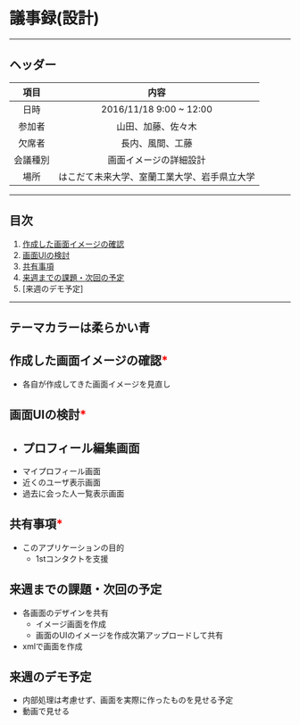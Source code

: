 # 議事録(設計)
---
## ヘッダー
|項目|内容|
|:--:|:--:|
| 日時 | 2016/11/18 9:00 ~ 12:00|
| 参加者 | 山田、加藤、佐々木 |
| 欠席者 | 長内、風間、工藤 |
| 会議種別 | 画面イメージの詳細設計 |
| 場所 | はこだて未来大学、室蘭工業大学、岩手県立大学 |

---
## 目次
1. [作成した画面イメージの確認](#anchar1)
2. [画面UIの検討](#anchar2)
3. [共有事項](#anchar3)
4. [来週までの課題・次回の予定](#anchar4)
5. [来週のデモ予定]
---

## <div id="thema"/>テーマカラーは**柔らかい青**
## <div id="anchar1"/>作成した画面イメージの確認<font color = "red">*</font>
- 各自が作成してきた画面イメージを見直し

## <div id="anchar2"/>画面UIの検討<font color = "red">*</font>
- プロフィール編集画面
   - 
- マイプロフィール画面
- 近くのユーザ表示画面
- 過去に会った人一覧表示画面

## <div id="anchar3"/>共有事項<font color = "red">*</font>
- このアプリケーションの目的
    - 1stコンタクトを支援

## <div id="anchar4"/>来週までの課題・次回の予定
- 各画面のデザインを共有
    - イメージ画面を作成
    - 画面のUIのイメージを作成次第アップロードして共有
- xmlで画面を作成


## <div id="anchar5" />来週のデモ予定
- 内部処理は考慮せず、画面を実際に作ったものを見せる予定
- 動画で見せる
